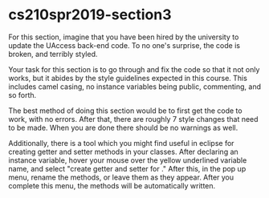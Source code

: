 # cs210spr2019-section3
For this section, imagine that you have been hired by the university to update the UAccess back-end code. To no one's surprise, the code is broken, and terribly styled.

Your task for this section is to go through and fix the code so that it not only works, but it abides by the style guidelines expected in this course. This includes camel casing, no instance variables being public, commenting, and so forth. 

The best method of doing this section would be to first get the code to work, with no errors. After that, there are roughly 7 style changes that need to be made. When you are done there should be no warnings as well.

Additionally, there is a tool which you might find useful in eclipse for creating getter and setter methods in your classes. After declaring an instance variable, hover your mouse over the yellow underlined variable name, and select "create getter and setter for <varName>." After this, in the pop up menu, rename the methods, or leave them as they appear. After you complete this menu, the methods will be automatically written.
